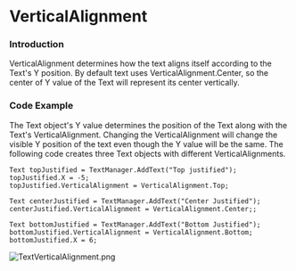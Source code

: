 # VerticalAlignment

### Introduction

VerticalAlignment determines how the text aligns itself according to the Text's Y position. By default text uses VerticalAlignment.Center, so the center of Y value of the Text will represent its center vertically.

### Code Example

The Text object's Y value determines the position of the Text along with the Text's VerticalAlignment. Changing the VerticalAlignment will change the visible Y position of the text even though the Y value will be the same. The following code creates three Text objects with different VerticalAlignments.

```
Text topJustified = TextManager.AddText("Top justified");
topJustified.X = -5;
topJustified.VerticalAlignment = VerticalAlignment.Top;

Text centerJustified = TextManager.AddText("Center Justified");
centerJustified.VerticalAlignment = VerticalAlignment.Center;;

Text bottomJustified = TextManager.AddText("Bottom Justified");
bottomJustified.VerticalAlignment = VerticalAlignment.Bottom;
bottomJustified.X = 6;
```

![TextVerticalAlignment.png](../../../../.gitbook/assets/migrated\_media-TextVerticalAlignment.png)
